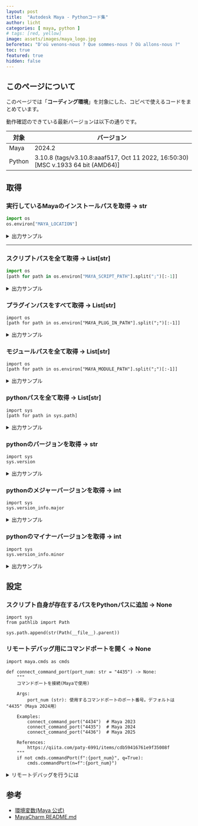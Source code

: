 ```yaml
---
layout: post
title:  "Autodesk Maya - Pythonコード集"
author: licht
categories: [ maya, python ]
# tags: [red, yellow]
image: assets/images/maya_logo.jpg
beforetoc: "D'où venons-nous ? Que sommes-nous ? Où allons-nous ?"
toc: true
featured: true
hidden: false
---
```


## このページについて

このページでは「**コーディング環境**」を対象にした、コピペで使えるコードをまとめています。

動作確認のできている最新バージョンは以下の通りです。


| 対象   | バージョン                                                                       |
| ------ | -------------------------------------------------------------------------------- |
| Maya   | 2024.2                                                                           |
| Python | 3.10.8 (tags/v3.10.8:aaaf517, Oct 11 2022, 16:50:30) [MSC v.1933 64 bit (AMD64)] |

## 取得

### 実行しているMayaのインストールパスを取得 -> str

```py
import os
os.environ["MAYA_LOCATION"]
```

<details>
  <summary>出力サンプル</summary>


```py
"C:/Program Files/Autodesk/Maya2024"
```


</details>

***

### スクリプトパスを全て取得 -> List[str]


```py
import os
[path for path in os.environ["MAYA_SCRIPT_PATH"].split(";")[:-1]]
```


<details>
  <summary>出力サンプル</summary>

```py
['C:/Users/owner/scripts',
 'C:/Users/owner/Documents/maya/2024/scripts',
 'C:/Users/owner/Documents/maya/scripts',
 'C:/Users/owner/Documents/maya/2024/presets',
 'C:/Users/owner/Documents/maya/2024/prefs/shelves',
 'C:/Users/owner/Documents/maya/2024/prefs/markingMenus',
 'C:/Users/owner/Documents/maya/2024/prefs/scripts',
 'C:/Program Files/Autodesk/Maya2024/scripts',
 'C:/Program Files/Autodesk/Maya2024/scripts/startup',
 'C:/Program Files/Autodesk/Maya2024/scripts/shelves',
 'C:/Program Files/Autodesk/Maya2024/scripts/others',
 'C:/Program Files/Autodesk/Maya2024/scripts/AETemplates',
 'C:/Program Files/Autodesk/Maya2024/scripts/unsupported',
 'C:/Program Files/Autodesk/Maya2024/scripts/paintEffects',
 'C:/Program Files/Autodesk/Maya2024/scripts/fluidEffects',
 'C:/Program Files/Autodesk/Maya2024/scripts/hair',
 'C:/Program Files/Autodesk/Maya2024/scripts/cloth',
 'C:/Program Files/Autodesk/Maya2024/scripts/live',
 'C:/Program Files/Autodesk/Maya2024/scripts/fur',
 'C:/Program Files/Autodesk/Maya2024/scripts/muscle',
 'C:/Program Files/Autodesk/Maya2024/scripts/turtle',
 'C:/Program Files/Autodesk/Maya2024/scripts/FBX',
 'C:/Program Files/Autodesk/Maya2024/scripts/mayaHIK',
 'C:/Program Files/Autodesk/Maya2024/plug-ins/ATF/scripts',
 'C:/Program Files/Autodesk/Bifrost/Maya2024/2.7.1.1/bifrost/scripts',
 'C:/Program Files/Common Files/Autodesk/ApplicationPlugins/bifrost/Contents/scripts',
 'C:/Program Files/Autodesk/LookdevX/Maya/2024/1.2.0/plug-ins/lookdevx/scripts',
 'C:/Program Files/Autodesk/Maya2024/plug-ins/MASH/scripts',
 'C:/Program Files/Autodesk/MayaUSD/Maya2024/0.25.0/mayausd/MayaUSD/plugin/adsk/scripts',
 'C:/Program Files/Autodesk/MayaUSD/Maya2024/0.25.0/mayausd/MayaUSD/lib/scripts',
 'C:/Program Files/Autodesk/MayaUSD/Maya2024/0.25.0/mayausd/USD/lib/python',
 'C:/Program Files/Autodesk/Maya2024/plug-ins/fbx/scripts',
 'C:/Program Files/Autodesk/Maya2024/plug-ins/camd/scripts',
 'C:/Program Files/Allegorithmic/Adobe Substance 3D for Maya/2024/scripts',
 'C:/Program Files/Autodesk/Maya2024/plug-ins/sweep/scripts',
 'C:/Program Files/Autodesk/Bifrost/Maya2024/2.7.1.1/vnn/scripts',
 'C:/Program Files/Autodesk/Maya2024/plug-ins/xgen/scripts',
 'C:/Program Files/Autodesk/LookdevX/Maya/2024/1.2.0/plug-ins/lookdevx/AEtemplate',
 'C:/Program Files/Autodesk/MayaUSD/Maya2024/0.25.0/mayausd/MayaUSD/lib/python']
```

</details>

### プラグインパスをすべて取得 -> List[str]

```py:get_maya_plugin_paths
import os
[path for path in os.environ["MAYA_PLUG_IN_PATH"].split(";")[:-1]]
```

<details>
  <summary>出力サンプル</summary>

```py
['C:/Users/owner/Documents/maya/2024/plug-ins',
 'C:/Users/owner/Documents/maya/plug-ins',
 'C:/Program Files/Autodesk/Maya2024/bin/plug-ins',
 'C:/Program Files/Autodesk/Maya2024/plug-ins/ATF/plug-ins',
 'C:/Program Files/Autodesk/Bifrost/Maya2024/2.7.1.1/bifrost/plug-ins',
 'C:/Program Files/Common '
 'Files/Autodesk/ApplicationPlugins/bifrost/Contents/plug-ins',
 'C:/Program '
 'Files/Autodesk/LookdevX/Maya/2024/1.2.0/plug-ins/lookdevx/plug-ins',
 'C:/Program Files/Autodesk/Maya2024/plug-ins/MASH/plug-ins',
 'C:/Program Files/Autodesk/MayaUSD/Maya2024/0.25.0/mayausd/MayaUSD/lib/maya',
 'C:/Program '
 'Files/Autodesk/MayaUSD/Maya2024/0.25.0/mayausd/MayaUSD/plugin/adsk/plugin',
 'C:/Program Files/Autodesk/Bifrost/Maya2024/2.7.1.1/bifrost/null',
 'C:/Program Files/Autodesk/Maya2024/plug-ins/fbx/plug-ins',
 'C:/Program Files/Autodesk/Maya2024/plug-ins/camd/plug-ins',
 'C:/Program Files/Allegorithmic/Adobe Substance 3D for Maya/2024/plug-ins',
 'C:/Program Files/Autodesk/Maya2024/plug-ins/sweep/plug-ins',
 'C:/Program Files/Autodesk/Bifrost/Maya2024/2.7.1.1/vnn/plug-ins',
 'C:/Program Files/Autodesk/Maya2024/plug-ins/xgen/plug-ins']
```

</details>

### モジュールパスを全て取得 -> List[str]

```py:get_maya_module_paths
import os
[path for path in os.environ["MAYA_MODULE_PATH"].split(";")[:-1]]
```

<details>
  <summary>出力サンプル</summary>

```py
['C:/Program Files/Autodesk/Maya2024/modules',
 'C:/Users/owner/Documents/maya/2024/modules',
 'C:/Users/owner/Documents/maya/modules']
```

</details>

### pythonパスを全て取得 -> List[str]

```py:get_python_paths
import sys
[path for path in sys.path]
```

<details>
  <summary>出力サンプル</summary>

```py
['C:/Users/owner/Documents/maya/2024/scripts/site-packages',
 'C:\\Program Files\\Autodesk\\Maya2024',
 'C:\\Program Files\\Autodesk\\Maya2024\\plug-ins\\ATF\\scripts',
 'C:\\Program Files\\Autodesk\\Bifrost\\Maya2024\\2.7.1.1\\bifrost\\scripts',
 'C:\\Program Files\\Common '
 'Files\\Autodesk\\ApplicationPlugins\\bifrost\\Contents\\scripts',
 'C:\\Program '
 'Files\\Autodesk\\LookdevX\\Maya\\2024\\1.2.0\\plug-ins\\lookdevx\\scripts',
 'C:\\Program Files\\Autodesk\\Maya2024\\plug-ins\\MASH\\scripts',
 'C:\\Program '
 'Files\\Autodesk\\MayaUSD\\Maya2024\\0.25.0\\mayausd\\MayaUSD\\plugin\\adsk\\scripts',
 'C:\\Program '
 'Files\\Autodesk\\MayaUSD\\Maya2024\\0.25.0\\mayausd\\MayaUSD\\lib\\scripts',
 'C:\\Program '
 'Files\\Autodesk\\MayaUSD\\Maya2024\\0.25.0\\mayausd\\USD\\lib\\python',
 'C:\\Program Files\\Autodesk\\Maya2024\\plug-ins\\fbx\\scripts',
 'C:\\Program Files\\Autodesk\\Maya2024\\plug-ins\\camd\\scripts',
 'C:\\Program Files\\Allegorithmic\\Adobe Substance 3D for Maya\\2024\\scripts',
 'C:\\Program Files\\Autodesk\\Maya2024\\plug-ins\\sweep\\scripts',
 'C:\\Program Files\\Autodesk\\Bifrost\\Maya2024\\2.7.1.1\\vnn\\scripts',
 'C:\\Program Files\\Autodesk\\Maya2024\\plug-ins\\xgen\\scripts',
 'C:\\Program '
 'Files\\Autodesk\\Bifrost\\Maya2024\\2.7.1.1\\bifrost\\python\\site-packages',
 'C:\\Program '
 'Files\\Autodesk\\LookdevX\\Maya\\2024\\1.2.0\\plug-ins\\lookdevx\\python',
 'C:\\Program '
 'Files\\Autodesk\\MayaUSD\\Maya2024\\0.25.0\\mayausd\\MayaUSD\\lib\\python',
 'C:\\Program Files\\Autodesk\\Maya2024\\bin\\python310.zip',
 'C:\\Program Files\\Autodesk\\Maya2024\\Python\\DLLs',
 'C:\\Program Files\\Autodesk\\Maya2024\\Python\\lib',
 'C:\\Program Files\\Autodesk\\Maya2024\\bin',
 'C:\\Program Files\\Autodesk\\Maya2024\\Python',
 'C:\\Program Files\\Autodesk\\Maya2024\\Python\\lib\\site-packages',
 'C:\\Users\\owner\\AppData\\Roaming\\Python\\Python310\\site-packages',
 'C:\\Program Files\\Autodesk\\Maya2024\\bin\\python310.zip\\lib-tk',
 'C:/Users/owner/Documents/maya/2024/prefs/scripts',
 'C:/Users/owner/Documents/maya/2024/scripts',
 'C:/Users/owner/Documents/maya/scripts']

```

</details>

### pythonのバージョンを取得 -> str

```py:get_python_version
import sys
sys.version
```

<details>
  <summary>出力サンプル</summary>

```py
3.10.8 (tags/v3.10.8:aaaf517, Oct 11 2022, 16:50:30) [MSC v.1933 64 bit (AMD64)]
```

</details>

### pythonのメジャーバージョンを取得 -> int

```py:get_python_major_version
import sys
sys.version_info.major
```

<details>
  <summary>出力サンプル</summary>

```py
3
```

</details>

### pythonのマイナーバージョンを取得 -> int

```py:get_python_minor_version
import sys
sys.version_info.minor
```

<details>
  <summary>出力サンプル</summary>

```py
10
```

</details>

## 設定

### スクリプト自身が存在するパスをPythonパスに追加 -> None

```py:set_self_path_to_sys_path
import sys
from pathlib import Path

sys.path.append(str(Path(__file__).parent))
```

### リモートデバッグ用にコマンドポートを開く -> None

```py:connect_command_port
import maya.cmds as cmds

def connect_command_port(port_num: str = "4435") -> None:
    """
    コマンドポートを接続(Mayaで使用)

    Args:
        port_num (str): 使用するコマンドポートのポート番号。デフォルトは "4435"（Maya 2024用）

    Examples:
        connect_command_port("4434")  # Maya 2023
        connect_command_port("4435")  # Maya 2024
        connect_command_port("4436")  # Maya 2025

    References:
        https://qiita.com/paty-6991/items/cdb59416761e9f35008f
    """
    if not cmds.commandPort(f":{port_num}", q=True):
        cmds.commandPort(n=f":{port_num}")
```

<details>
  <summary>リモートデバッグを行うには</summary>

この関数は単体では機能として成立しません。
以下のようなページを参考に、コードエディタ側の設定も行う必要があります。

- [MayaのスクリプトをPyCharmで楽にコーディングする](https://qiita.com/paty-6991/items/cdb59416761e9f35008f)
- [Visual Studio Codeの機能拡張「MayaCode」でスクリプトを直接MAYAに送信・実行する方法](https://liquidjumper.com/programming/python/visual-studio-code_mayacode_maya)

</details>


## 参考

- [環境変数(Maya 公式)](https://help.autodesk.com/view/MAYAUL/2024/JPN/?guid=GUID-925EB3B5-1839-45ED-AA2E-3184E3A45AC7)
- [MayaCharm README.md](https://github.com/cmcpasserby/MayaCharm/blob/master/README.md)
